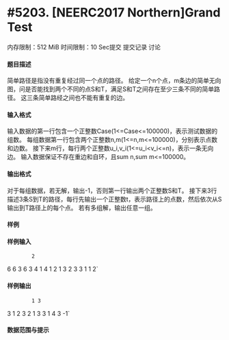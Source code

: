 
# #5203. [NEERC2017 Northern]Grand Test
内存限制：512 MiB 时间限制：10 Sec提交 提交记录 讨论
#### 题目描述
简单路径是指没有重复经过同一个点的路径。
给定一个n个点，m条边的简单无向图，问是否能找到两个不同的点S和T，满足S和T之间存在至少三条不同的简单路径。
这三条简单路经之间也不能有重复的边。


#### 输入格式
输入数据的第一行包含一个正整数Case(1<=Case<=100000)，表示测试数据的组数。
每组数据第一行包含两个正整数n,m(1<=n,m<=100000)，分别表示点数和边数。
接下来m行，每行两个正整数u_i,v_i(1<=u_i<v_i<=n)，表示一条无向边。
输入数据保证不存在重边和自环，且sum n,sum m<=100000。


#### 输出格式
对于每组数据，若无解，输出-1，否则第一行输出两个正整数S和T。
接下来3行描述3条S到T的路径，每行先输出一个正整数t，表示路径上的点数，然后依次从S输出到T路径上的每个点。
若有多组解，输出任意一组。


#### 样例

#### 样例输入

			2
6 6
3 6
3 4
1 4
1 2
1 3
2 3
3 1
1 2`
#### 样例输出

			1 3
3 1 2 3
2 1 3
3 1 4 3
-1`
#### 数据范围与提示

